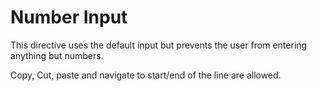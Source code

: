 # Number Input

This directive uses the default input but prevents the user from entering anything but numbers.

Copy, Cut, paste and navigate to start/end of the line are allowed.
